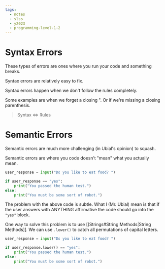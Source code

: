 ```yaml
---
tags:
  - notes
  - slss
  - y2023
  - programming-level-1-2
---
```

# Syntax Errors

These types of errors are ones where you run your code
and something breaks.  

Syntax errors are relatively easy to fix.  

Syntax errors happen when we don't follow the rules
completely.

Some examples are when we forget a closing ". Or if
we're missing a closing parenthesis.

> Syntax <=> Rules

# Semantic Errors

Semantic errors are much more challenging (in Ubial's opinion)
to squash.

Semantic errors are where you code doesn't "mean" what you
actually mean.

```python
user_response = input("Do you like to eat food? ")

if user_response == "yes":
	print("You passed the human test.")
else:
	print("You must be some sort of robot.")
```

The problem with the above code is subtle. What I (Mr. Ubial)
mean is that if the user answers with ANYTHING affirmative 
the code should go into the `"yes"` block.

One way to solve this problem is to use [[Strings#String Methods|String Methods]]. We can
use `.lower()` to catch all permutations of capital letters.

```python
user_response = input("Do you like to eat food? ")

if user_response.lower() == "yes":
	print("You passed the human test.")
else:
	print("You must be some sort of robot.")
```